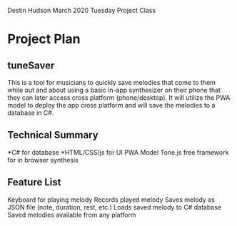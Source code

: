 Destin Hudson
March 2020
Tuesday Project Class

# Project Plan
## tuneSaver
This is a tool for musicians to quickly save melodies that come to them while out and about using a basic in-app synthesizer on their phone that they can later access cross platform (phone/desktop). It will utilize the PWA model to deploy the app cross platform and will save the melodies to a database in C#.

## Technical Summary
*C# for database
*HTML/CSS/js for UI
PWA Model
Tone.js free framework for in browser synthesis

## Feature List
Keyboard for playing melody
Records played melody
Saves melody as JSON file (note, duration, rest, etc.)
Loads saved melody to C# database
Saved melodies available from any platform
